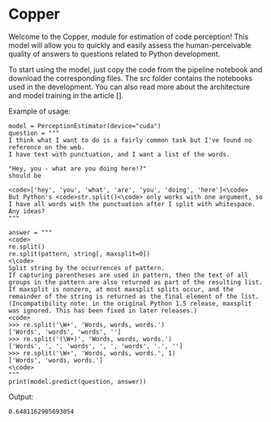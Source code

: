 # Copper
Welcome to the Copper, module for estimation of code perception!
This model will allow you to quickly and easily assess the human-perceivable quality of answers to questions related to Python development.

To start using the model, just copy the code from the pipeline notebook and download the corresponding files.
The src folder contains the notebooks used in the development.
You can also read more about the architecture and model training in the article [].

Example of usage:

	model = PerceptionEstimator(device="cuda")
	question = """
	I think what I want to do is a fairly common task but I've found no reference on the web.
	I have text with punctuation, and I want a list of the words.

	"Hey, you - what are you doing here!?"
	should be

	<code>['hey', 'you', 'what', 'are', 'you', 'doing', 'here']<\code>
	But Python's <code>str.split()<\code> only works with one argument, so I have all words with the punctuation after I split with whitespace. Any ideas?
	"""

	answer = """
	<code>
	re.split()
	re.split(pattern, string[, maxsplit=0])
	<\code>
	Split string by the occurrences of pattern.
	If capturing parentheses are used in pattern, then the text of all groups in the pattern are also returned as part of the resulting list. If maxsplit is nonzero, at most maxsplit splits occur, and the remainder of the string is returned as the final element of the list. (Incompatibility note: in the original Python 1.5 release, maxsplit was ignored. This has been fixed in later releases.)
	<code>
	>>> re.split('\W+', 'Words, words, words.')
	['Words', 'words', 'words', '']
	>>> re.split('(\W+)', 'Words, words, words.')
	['Words', ', ', 'words', ', ', 'words', '.', '']
	>>> re.split('\W+', 'Words, words, words.', 1)
	['Words', 'words, words.']
	<\code>
	"""
	print(model.predict(question, answer))
Output:

	0.6481162905693054
